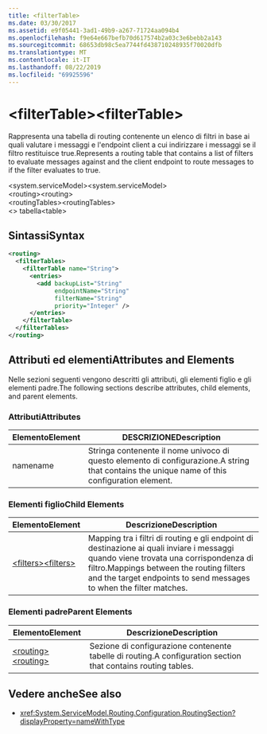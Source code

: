 ```yaml
---
title: <filterTable>
ms.date: 03/30/2017
ms.assetid: e9f05441-3ad1-49b9-a267-71724aa094b4
ms.openlocfilehash: f9e64e667befb70d617574b2a03c3e6bebb2a143
ms.sourcegitcommit: 68653db98c5ea7744fd438710248935f70020dfb
ms.translationtype: MT
ms.contentlocale: it-IT
ms.lasthandoff: 08/22/2019
ms.locfileid: "69925596"
---
```

# <a name="filtertable"></a><span data-ttu-id="d24b2-101">\<filterTable></span><span class="sxs-lookup"><span data-stu-id="d24b2-101">\<filterTable></span></span>
<span data-ttu-id="d24b2-102">Rappresenta una tabella di routing contenente un elenco di filtri in base ai quali valutare i messaggi e l'endpoint client a cui indirizzare i messaggi se il filtro restituisce true.</span><span class="sxs-lookup"><span data-stu-id="d24b2-102">Represents a routing table that contains a list of filters to evaluate messages against and the client endpoint to route messages to if the filter evaluates to true.</span></span>  
  
 <span data-ttu-id="d24b2-103">\<system.serviceModel></span><span class="sxs-lookup"><span data-stu-id="d24b2-103">\<system.serviceModel></span></span>  
<span data-ttu-id="d24b2-104">\<routing></span><span class="sxs-lookup"><span data-stu-id="d24b2-104">\<routing></span></span>  
<span data-ttu-id="d24b2-105">\<routingTables></span><span class="sxs-lookup"><span data-stu-id="d24b2-105">\<routingTables></span></span>  
<span data-ttu-id="d24b2-106">\<> tabella</span><span class="sxs-lookup"><span data-stu-id="d24b2-106">\<table></span></span>  
  
## <a name="syntax"></a><span data-ttu-id="d24b2-107">Sintassi</span><span class="sxs-lookup"><span data-stu-id="d24b2-107">Syntax</span></span>  
  
```xml  
<routing>
  <filterTables>
    <filterTable name="String">
      <entries>
        <add backupList="String"
             endpointName="String"
             filterName="String"
             priority="Integer" />
      </entries>
    </filterTable>
  </filterTables>
</routing>
```  
  
## <a name="attributes-and-elements"></a><span data-ttu-id="d24b2-108">Attributi ed elementi</span><span class="sxs-lookup"><span data-stu-id="d24b2-108">Attributes and Elements</span></span>  
 <span data-ttu-id="d24b2-109">Nelle sezioni seguenti vengono descritti gli attributi, gli elementi figlio e gli elementi padre.</span><span class="sxs-lookup"><span data-stu-id="d24b2-109">The following sections describe attributes, child elements, and parent elements.</span></span>  
  
### <a name="attributes"></a><span data-ttu-id="d24b2-110">Attributi</span><span class="sxs-lookup"><span data-stu-id="d24b2-110">Attributes</span></span>  
  
|<span data-ttu-id="d24b2-111">Elemento</span><span class="sxs-lookup"><span data-stu-id="d24b2-111">Element</span></span>|<span data-ttu-id="d24b2-112">DESCRIZIONE</span><span class="sxs-lookup"><span data-stu-id="d24b2-112">Description</span></span>|  
|-------------|-----------------|  
|<span data-ttu-id="d24b2-113">name</span><span class="sxs-lookup"><span data-stu-id="d24b2-113">name</span></span>|<span data-ttu-id="d24b2-114">Stringa contenente il nome univoco di questo elemento di configurazione.</span><span class="sxs-lookup"><span data-stu-id="d24b2-114">A string that contains the unique name of this configuration element.</span></span>|  
  
### <a name="child-elements"></a><span data-ttu-id="d24b2-115">Elementi figlio</span><span class="sxs-lookup"><span data-stu-id="d24b2-115">Child Elements</span></span>  
  
|<span data-ttu-id="d24b2-116">Elemento</span><span class="sxs-lookup"><span data-stu-id="d24b2-116">Element</span></span>|<span data-ttu-id="d24b2-117">Descrizione</span><span class="sxs-lookup"><span data-stu-id="d24b2-117">Description</span></span>|  
|-------------|-----------------|  
|[<span data-ttu-id="d24b2-118">\<filters></span><span class="sxs-lookup"><span data-stu-id="d24b2-118">\<filters></span></span>](filters-of-routing.md)|<span data-ttu-id="d24b2-119">Mapping tra i filtri di routing e gli endpoint di destinazione ai quali inviare i messaggi quando viene trovata una corrispondenza di filtro.</span><span class="sxs-lookup"><span data-stu-id="d24b2-119">Mappings between the routing filters and the target endpoints to send messages to when the filter matches.</span></span>|  
  
### <a name="parent-elements"></a><span data-ttu-id="d24b2-120">Elementi padre</span><span class="sxs-lookup"><span data-stu-id="d24b2-120">Parent Elements</span></span>  
  
|<span data-ttu-id="d24b2-121">Elemento</span><span class="sxs-lookup"><span data-stu-id="d24b2-121">Element</span></span>|<span data-ttu-id="d24b2-122">Descrizione</span><span class="sxs-lookup"><span data-stu-id="d24b2-122">Description</span></span>|  
|-------------|-----------------|  
|[<span data-ttu-id="d24b2-123">\<routing></span><span class="sxs-lookup"><span data-stu-id="d24b2-123">\<routing></span></span>](routing.md)|<span data-ttu-id="d24b2-124">Sezione di configurazione contenente tabelle di routing.</span><span class="sxs-lookup"><span data-stu-id="d24b2-124">A configuration section that contains routing tables.</span></span>|  
  
## <a name="see-also"></a><span data-ttu-id="d24b2-125">Vedere anche</span><span class="sxs-lookup"><span data-stu-id="d24b2-125">See also</span></span>

- <xref:System.ServiceModel.Routing.Configuration.RoutingSection?displayProperty=nameWithType>
